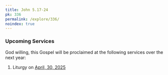 ```yaml
---
title: John 5.17-24
pk: 336
permalink: /explore/336/
noindex: true
---
```


### Upcoming Services

God willing, this Gospel will be proclaimed at the following services over the next year:


1. Liturgy on [April, 30, 2025](https://orthocal.info/readings/gregorian/2025/04/30/)
